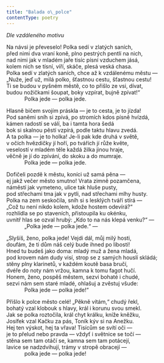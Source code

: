 ```yaml
---
title: "Balada o\_polce"
contentType: poetry
---
```


<section>

_Dle vzdáleného motivu_

Na návsi je převeselo! Polka sedí v zlatých saních,  
před nimi dva vraní koně, plno pestrých pentlí na nich,  
nad nimi jak v mladém jaře tisíc písní vzduchem jásá,  
kolem nich se tísní, víří, skáče, plesá veská chasa.  
Polka sedí v zlatých saních, chce až k vzdálenému městu —  
„Nuže, jeď už, milá polko, šťastnou cestu, šťastnou cestu!  
Ti se budou v pyšném městě, co to přišlo ze vsi, dívat,  
budou nožičkami šoupat, boky vzpírat, bujně zpívat!“  
            Polka jede — polka jede.

</section>

<section>

Hlasně bičem svojím práskla — je to cesta, je to jízda!  
Pod saněmi sníh si zpívá, po stromích kdos písně hvízdá,  
kámen radostí se válí, ba i tamta hora šedá  
bok si skalnou pěstí vzpírá, podle taktu hlavu zvedá.  
A ta polka — je to holka! Je-li pak kde druhá v světě,  
v očích hvězdičky jí hoří, po tvářích jí růže květe,  
veselostí v mladém těle každá žilka jinou hraje,  
věčně je jí do zpívání, do skoku a do mumraje.  
            Polka jede — polka jede.

</section>

<section>

Dofičeli pozdě k městu, koníci už samá pěna —  
ej jakž večer město smutno! Vrata zimně pozamčena,  
náměstí jak vymeteno, ulice tak hluše pusty,  
pod střechami tma jak v pytli, nad střechami mlhy husty.  
Polka na zem seskočila, sníh si s lesklých tváří stírá —  
„Což tu není nikdo kolem, kdože hostem odevírá?“  
rozhlídla se po staveních, přistoupila ku okénku,  
uvnitř hlas se ozval hrubý: „Kdo to na nás klepá venku?“ —  
            „Polka jede — polka jede.“ —

</section>

<section>

„Slyšíš, ženo, polka jede! Vejdi dál, můj milý hosti,  
doufám, že ti dům náš celý bude ihned po libosti!  
Hned tu budeš jako doma: mladý muž a žena mladá,  
pod krovem nám dudy visí, strop se z samých houslí skládá;  
stěny plny klarinetů, v každém koutě basa bručí,  
dvéře do noty nám vržou, kamna k tomu fagot hučí.  
Honem, ženo, pospěš městem, sezvi bohaté i chudé,  
sezvi nám sem staré mladé, ohlašuj a zvěstuj všude:  
            Polka jede — polka jede!“

</section>

<section>

Přišlo k polce město celé! „Pěkně vítám,“ chudý řekl,  
bohatý vzal klobouk s hlavy, král i korunu svou smekl.  
Jak se polka roztočila, král chyt králku, kníže kněžku,  
Josífek vzal Kačku za pás, Toník kýv si na Anežku.  
Hej ten výskot, hej ta vřava! Tisícům se svítí oči —  
je to přelud nebo pravda — vždyť i světnice se točí —  
stěna sem tam otáčí se, kamna sem tam potácejí,  
lavice se nadzdvihují, trámy v stropě obracejí —  
            polka jede — polka jede!

</section>
